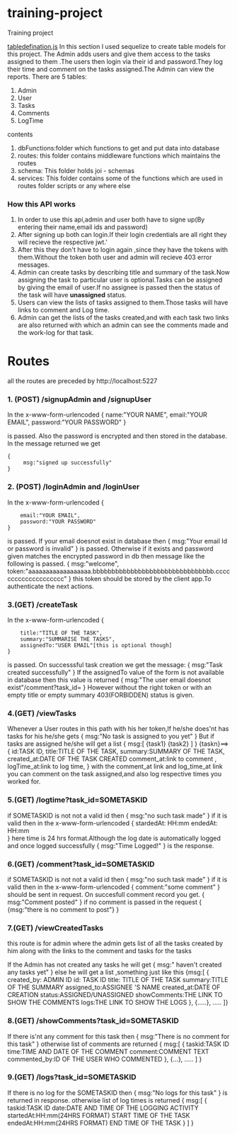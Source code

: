 # training-project
Training project 

[tabledefination.js](https://github.com/kislaykantidhar/training-project/blob/master/tabledefination.js)
In this section I used sequelize to create table models for this project. The Admin adds users and give them access to the tasks assigned to them .The users then login via their id and password.They log their time and comment on the tasks assigned.The Admin can view the reports.
There are 5 tables:
1. Admin
2. User
3. Tasks
4. Comments
5. LogTime

contents
1. dbFunctions:folder which functions to get and put data into database
2. routes: this folder contains middleware functions which maintains the routes
3. schema: This folder holds  joi - schemas
4. services: This folder contains some of the functions which are used in routes folder scripts or any where else

### How this API works
1. In order to use this api,admin and user both have to signe up(By entering their name,email ids and password) 
2. After signing up both can login.If their login credentials are all right they will recieve the respective jwt.'
3. After this they don't have to login again ,since they have the tokens with them.Without the token both user and admin will recieve 403 error messages.
4. Admin can create tasks by describing title and summary of the task.Now  assigning the task to particular user is optional.Tasks can be assigned by giving the email of user.If no assignee is passed then the status of the task will have **unassigned** status.
5. Users can view the lists of tasks assigned to them.Those tasks will have links to comment and Log time.
6. Admin can get the lists of the tasks created,and with each task two links are also returned with which an admin can see the comments made and the work-log for that task.

# Routes
all the routes are preceded by http://localhost:5227
### 1. (POST) /signupAdmin and /signupUser
In the x-www-form-urlencoded
    {
        name:"YOUR NAME",
        email:"YOUR EMAIL",
        password:"YOUR PASSWORD"
    }

is passed. Also the password is encrypted and then stored in the database.
In the message returned we get

    {
         msg:"signed up successfully"
    }

### 2. (POST) /loginAdmin and /loginUser
In the x-www-form-urlencoded
    {
        
        email:"YOUR EMAIL",
        password:"YOUR PASSWORD"
    }
is passed.
If your email doesnot exist in database then
    {
        msg:"Your email Id or password is invalid"
    } 
is passed.
Otherwise if it exists and password given matches the encrypted  password in db then message like the following is passed.
    {
        msg:"welcome",
        token:"aaaaaaaaaaaaaaaaaa.bbbbbbbbbbbbbbbbbbbbbbbbbbbbbbbb.cccccccccccccccccccc"
    }
this token should be stored by the client app.To authenticate the next actions.

### 3.(GET) /createTask
In the x-www-form-urlencoded
    {
        
        title:"TITLE OF THE TASK",
        summary:"SUMMARISE THE TASKS",
        assignedTo:"USER EMAIL"[this is optional though]
    }
is passed.
On successsful task creation we get the message:
    {
        msg:"Task created successfully"
    }
If the assignedTo value of the form is not available in database then this value is returned 
    {
        msg:"The user email doesnot exist"/comment?task_id=
    }
However without the right token or with an empty title or empty summary 403(FORBIDDEN) status is given.

### 4.(GET) /viewTasks

Whenever a User routes in this path with his her token,If he/she does'nt has tasks for his he/she gets 
    {
        msg:"No task is assigned to you yet"
    }
But if tasks are assigned he/she will get a list
    {
        msg:[
            {task1}
            {task2}
        ]
    }
{taskn}==>{
    id:TASK ID,
    title:TITLE OF THE TASK,
    summary:SUMMARY OF THE TASK,
    created_at:DATE OF THE TASK CREATED
    comment_at:link to comment ,
    logTime_at:link to log time,
}
with the comment_at link and log_time_at link you can comment on the task assigned,and also log respective times you worked for.

### 5.(GET) /logtime?task_id=SOMETASKID
if SOMETASKID is not not a valid id then
    {
        msg:"no such task made"
    }
if it is valid then in the x-www-form-urlencoded
    {
        stardedAt: HH:mm
        endedAt:   HH:mm  
    }
here time is 24 hrs format.Although the log date is automatically logged
and once logged successfully 
    {
        msg:"Time Logged!"
    }
is the response.

### 6.(GET) /comment?task_id=SOMETASKID
if SOMETASKID is not not a valid id then
    {
        msg:"no such task made"
    }
if it is valid then in the x-www-form-urlencoded
    {
        comment:"some comment"
    }
should be sent in request.
On succesfull comment record you get.
    {
        msg:"Comment posted"
    }
if no comment is passed in the request 
    {
        {msg:"there is no comment to post"}
    }

### 7.(GET) /viewCreatedTasks
this route is for admin where the admin gets list of all the tasks created by him along 
with the links to the comment and tasks for the tasks

If the Admin has not created any tasks he will get 
    {
        msg:" haven't created any tasks yet"
    }
else he will get a list ,something just like this
{msg:[
    {
        created_by: ADMIN ID
        id: TASK ID
        title: TITLE OF THE TASK
        summary:TITLE OF THE SUMMARY
        assigned_to:ASSIGNEE 'S NAME
        created_at:DATE OF CREATION
        status:ASSIGNED/UNASSIGNED
        showComments:THE LINK TO SHOW THE COMMENTS
        logs:THE LINK TO SHOW THE LOGS
    },
    {.....},
    .....
]}

### 8.(GET) /showComments?task_id=SOMETASKID
If there is'nt any comment for this task then
    {
        msg:"There is no comment for this task"
    }
otherwise list of comments are returned
    {
        msg:[
            {
                taskid:TASK ID
                time:TIME AND DATE OF THE COMMENT
                comment:COMMENT TEXT
                commented_by:ID OF THE USER WHO COMMENTED
            },
            {...},
            .....
        ]
    }

### 9.(GET) /logs?task_id=SOMETASKID
If there is no log for the SOMETASKID then 
    {
        msg:"No logs for this task"
    }
is returned in response.
otherwise list of log times is returned
    {
        msg:[
            {
                taskid:TASK ID 
                date:DATE AND TIME OF THE LOGGING ACTIVITY
                startedAt:HH:mm(24HRS FORMAT)  START TIME OF THE TASK
                endedAt:HH:mm(24HRS FORMAT) END TIME OF THE TASK
            }
        ]
    }